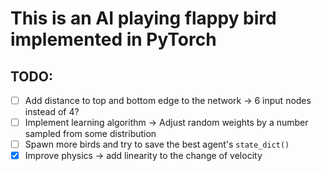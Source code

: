 # This is an AI playing flappy bird implemented in PyTorch

## TODO:

- [ ] Add distance to top and bottom edge to the network -> 6 input nodes instead of 4?
- [ ] Implement learning algorithm -> Adjust random weights by a number sampled from some distribution
- [ ] Spawn more birds and try to save the best agent's `state_dict()`
- [x] Improve physics -> add linearity to the change of velocity
